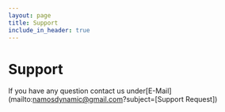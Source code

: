 ```yaml
---
layout: page
title: Support
include_in_header: true
---
```


# Support


If you have any question contact us under[E-Mail](mailto:namosdynamic@gmail.com?subject=[Support Request])

